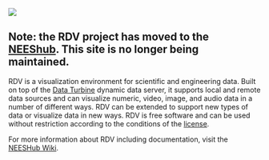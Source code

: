 [![](http://rdv.googlecode.com/svn/wiki/rdv-screenshot.png)](http://code.google.com/p/rdv/wiki/Features)

## Note: the RDV project has moved to the [NEEShub](http://nees.org/resources/rdv).  This site is no longer being maintained. ##

RDV is a visualization environment for scientific and engineering data. Built on top of the [Data Turbine](http://code.google.com/p/dataturbine/) dynamic data server, it supports local and remote data sources and can visualize numeric, video, image, and audio data in a number of different ways. RDV can be extended to support new types of data or visualize data in new ways. RDV is free software and can be used without restriction according to the conditions of the [license](http://www.opensource.org/licenses/mit-license.php).

For more information about RDV including documentation, visit the [NEESHub Wiki](http://nees.org/tools/rdv/wiki).
